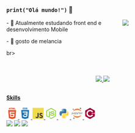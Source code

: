 
### `print("Olá mundo!")` 👋

<img align="right" width="200px" src="https://media.giphy.com/media/JIX9t2j0ZTN9S/giphy.gif">
<p align="left"> - 🌱 Atualmente estudando front end e desenvolvimento Mobile</p>
<p align="left"> - 🍉 gosto de melancia</p>
br><br><br><br><br>
<div align="center">
  <a href="https://github.com/pdr-tuche">
  <img height="180em" src="https://github-readme-stats.vercel.app/api?username=pdr-tuche&show_icons=true&theme=yeblu&include_all_commits=true&count_private=true"/>
  <img height="180em" src="https://github-readme-stats.vercel.app/api/top-langs/?username=pdr-tuche&layout=compact&langs_count=7&theme=yeblu"/>
</div>
  
 ##
 #### Skills
  <img height ="30" src="https://github.com/devicons/devicon/blob/master/icons/html5/html5-plain-wordmark.svg">
  <img height ="30" src="https://github.com/devicons/devicon/blob/master/icons/css3/css3-plain-wordmark.svg">
  <img height ="30" src="https://github.com/devicons/devicon/blob/master/icons/javascript/javascript-original.svg">
  <img height ="30" src="https://github.com/devicons/devicon/blob/master/icons/nodejs/nodejs-original.svg">
  <img height ="30" src="https://github.com/devicons/devicon/blob/master/icons/python/python-original.svg">
  <img height ="30" src="https://github.com/devicons/devicon/blob/master/icons/jupyter/jupyter-original-wordmark.svg">
  <img height ="30" src="https://github.com/devicons/devicon/blob/master/icons/cplusplus/cplusplus-plain.svg">
  
  
  <div>
  <a href="https://www.paypal.com/donate?hosted_button_id=6562HEJZFKUVA" target="_blank"><img src="https://img.shields.io/badge/PayPal-00457C?style=for-the-badge&logo=paypal&logoColor=white" target="_blank"></a>
  <a href="https://instagram.com/pdr.tuche" target="_blank"><img src="https://img.shields.io/badge/-Instagram-%23E4405F?style=for-the-badge&logo=instagram&logoColor=white" target="_blank"></a>
  <a href="https://www.linkedin.com/in/pdr-neves" target="_blank"><img src="https://img.shields.io/badge/LinkedIn-0077B5?style=for-the-badge&logo=linkedin&logoColor=white" target="_blank"></a>
  </div>
